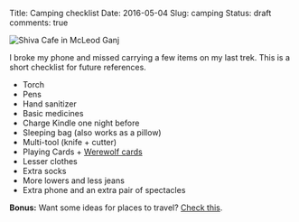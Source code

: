 Title: Camping checklist
Date: 2016-05-04
Slug: camping
Status: draft
comments: true

![Shiva Cafe in McLeod Ganj]({filename}/uploads/camping.jpg)

I broke my phone and missed carrying a few items on my last trek.
This is a short checklist for future references.

- Torch
- Pens
- Hand sanitizer
- Basic medicines
- Charge Kindle one night before
- Sleeping bag (also works as a pillow)
- Multi-tool (knife + cutter)
- Playing Cards + [Werewolf cards][werewolf]
- Lesser clothes
- Extra socks
- More lowers and less jeans
- Extra phone and an extra pair of spectacles

**Bonus:** Want some ideas for places to travel? [Check this][travel].

[werewolf]: http://fully-faltoo.com/2014/01/28/werewolf/
[travel]: https://www.aeracode.org/places/
